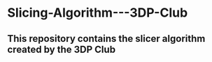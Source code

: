 # Slicing-Algorithm---3DP-Club
## This repository contains the slicer algorithm created by the 3DP Club 
